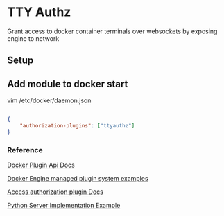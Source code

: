 # TTY Authz

Grant access to docker container terminals over websockets by exposing engine to network


## Setup



## Add module to docker start

vim /etc/docker/daemon.json

```json

{
	"authorization-plugins": ["ttyauthz"]
}

```


### Reference

[Docker Plugin Api Docs](https://docs.docker.com/engine/extend/plugin_api/)

[Docker Engine managed plugin system examples](https://docs.docker.com/engine/extend/#developing-a-plugin)

[Access authorization plugin Docs](https://docs.docker.com/engine/extend/plugins_authorization/)

[Python Server Implementation Example](https://github.com/etoews/docker-authz-plugin/blob/master/authz.py)


